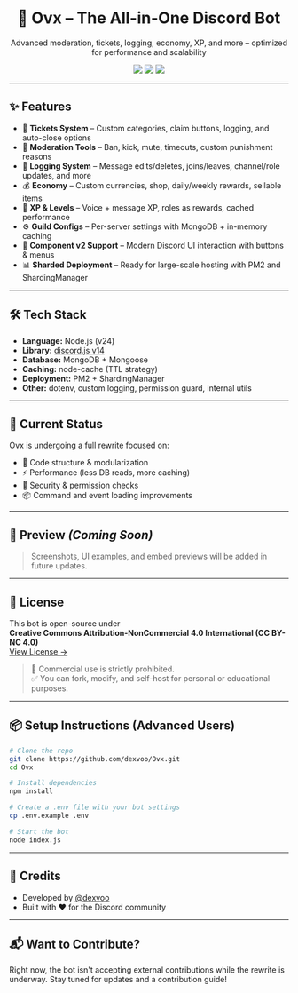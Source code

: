 <h1 align="center">🤖 Ovx – The All-in-One Discord Bot</h1>
<p align="center">Advanced moderation, tickets, logging, economy, XP, and more – optimized for performance and scalability</p>

<p align="center">
  <img src="https://img.shields.io/badge/Status-In%20Rewrite-orange?style=flat-square" />
  <img src="https://img.shields.io/badge/License-CC%20BY--NC%204.0-blue?style=flat-square" />
  <img src="https://img.shields.io/badge/Built%20With-discord.js%20v14-5865F2?logo=discord&logoColor=white&style=flat-square" />
</p>

---

## ✨ Features

- 🎫 **Tickets System** – Custom categories, claim buttons, logging, and auto-close options
- 🔨 **Moderation Tools** – Ban, kick, mute, timeouts, custom punishment reasons
- 📜 **Logging System** – Message edits/deletes, joins/leaves, channel/role updates, and more
- 💰 **Economy** – Custom currencies, shop, daily/weekly rewards, sellable items
- 🧠 **XP & Levels** – Voice + message XP, roles as rewards, cached performance
- ⚙️ **Guild Configs** – Per-server settings with MongoDB + in-memory caching
- 🧩 **Component v2 Support** – Modern Discord UI interaction with buttons & menus
- 📊 **Sharded Deployment** – Ready for large-scale hosting with PM2 and ShardingManager

---

## 🛠️ Tech Stack

- **Language:** Node.js (v24)
- **Library:** [discord.js v14](https://discord.js.org)
- **Database:** MongoDB + Mongoose
- **Caching:** node-cache (TTL strategy)
- **Deployment:** PM2 + ShardingManager
- **Other:** dotenv, custom logging, permission guard, internal utils

---

## 🚧 Current Status

Ovx is undergoing a full rewrite focused on:

- 🧱 Code structure & modularization
- ⚡ Performance (less DB reads, more caching)
- 🔐 Security & permission checks
- 📦 Command and event loading improvements

---

## 📸 Preview *(Coming Soon)*

> Screenshots, UI examples, and embed previews will be added in future updates.

---

## 📄 License

This bot is open-source under  
**Creative Commons Attribution-NonCommercial 4.0 International (CC BY-NC 4.0)**  
[View License →](https://creativecommons.org/licenses/by-nc/4.0/)

> 🚫 Commercial use is strictly prohibited.  
> ✅ You can fork, modify, and self-host for personal or educational purposes.

---

## 📦 Setup Instructions (Advanced Users)

```bash
# Clone the repo
git clone https://github.com/dexvoo/Ovx.git
cd Ovx

# Install dependencies
npm install

# Create a .env file with your bot settings
cp .env.example .env

# Start the bot
node index.js
```

---

## 🙌 Credits

- Developed by [@dexvoo](https://github.com/dexvoo)
- Built with ❤️ for the Discord community

---

## 📬 Want to Contribute?

Right now, the bot isn't accepting external contributions while the rewrite is underway. Stay tuned for updates and a contribution guide!
